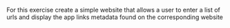 For this exercise create a simple website that allows a user to enter a list
of urls and display the app links metadata found on the corresponding
website
